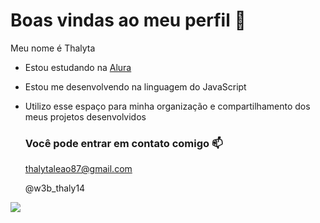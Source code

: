 # Boas vindas ao meu perfil 🤎

Meu nome é Thalyta

- Estou estudando na [Alura](https://www.alura.com.br)
- Estou me desenvolvendo na linguagem do JavaScript
- Utilizo esse espaço para minha organização e compartilhamento dos meus projetos desenvolvidos

  ### Você pode entrar em contato comigo 📫

  thalytaleao87@gmail.com
     
  @w3b_thaly14

![]( https://gifcop.com/wp-content/uploads/tenor-1.gif)
 
